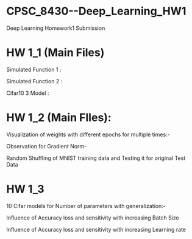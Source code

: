 # CPSC_8430--Deep_Learning_HW1
Deep Learning Homework1 Submission


# HW 1_1 (Main Files)
Simulated Function 1 : 

Simulated Function 2 : 

Cifar10 3 Model :

# HW 1_2 (Main FIles):

Visualization of weights with different epochs for multiple times:- 

Observation for Gradient Norm-

Random Shuffling of MNIST training data and Testing it for original Test Data

# HW 1_3

10 Cifar models for Number of parameters with generalization:- 

Influence of Accuracy loss and sensitivity with increasing Batch Size

Influence of  Accuracy loss and sensitivity with increasing Learning rate
